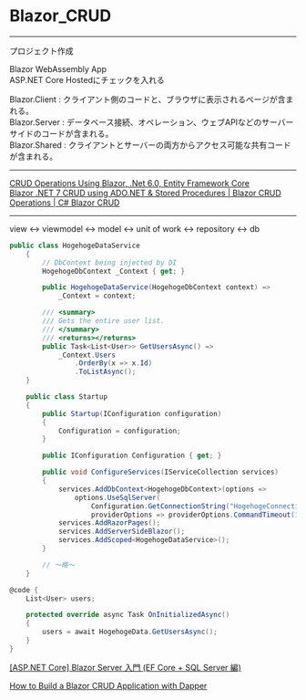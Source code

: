# Blazor_CRUD

---

プロジェクト作成  

Blazor WebAssembly App  
ASP.NET Core Hostedにチェックを入れる  

Blazor.Client : クライアント側のコードと、ブラウザに表示されるページが含まれる。  
Blazor.Server : データベース接続、オペレーション、ウェブAPIなどのサーバーサイドのコードが含まれる。  
Blazor.Shared : クライアントとサーバーの両方からアクセス可能な共有コードが含まれる。  

---

[CRUD Operations Using Blazor, .Net 6.0, Entity Framework Core](https://www.c-sharpcorner.com/article/crud-operations-using-blazor-net-6-0-entity-framework-core/)  
[Blazor .NET 7 CRUD using ADO.NET & Stored Procedures | Blazor CRUD Operations | C# Blazor CRUD](https://www.youtube.com/watch?v=TCLLVz8Wk3A)  

---

view ↔ viewmodel ↔ model ↔ unit of work ↔ repository ↔ db

``` cs : service
public class HogehogeDataService
    {
        // DbContext being injected by DI
        HogehogeDbContext _Context { get; }

        public HogehogeDataService(HogehogeDbContext context) =>
            _Context = context;

        /// <summary>
        /// Gets the entire user list.
        /// </summary>
        /// <returns></returns>
        public Task<List<User>> GetUsersAsync() =>
            _Context.Users
                .OrderBy(x => x.Id)
                .ToListAsync();
    }
```

``` cs
    public class Startup
    {
        public Startup(IConfiguration configuration)
        {
            Configuration = configuration;
        }

        public IConfiguration Configuration { get; }

        public void ConfigureServices(IServiceCollection services)
        {
            services.AddDbContext<HogehogeDbContext>(options =>
                options.UseSqlServer(
                    Configuration.GetConnectionString("HogehogeConnection"),
                    providerOptions => providerOptions.CommandTimeout(120)));
            services.AddRazorPages();
            services.AddServerSideBlazor();
            services.AddScoped<HogehogeDataService>();
        }

        // ～略～
    }
```

``` cs : razor
@code {
    List<User> users;

    protected override async Task OnInitializedAsync()
    {
        users = await HogehogeData.GetUsersAsync();
    }
}
```

[[ASP.NET Core] Blazor Server 入門 (EF Core + SQL Server 編)](https://mseeeen.msen.jp/asp-dotnet-core-blazor-ef-core-sqlserver/)  

[How to Build a Blazor CRUD Application with Dapper](https://www.syncfusion.com/blogs/post/build-blazor-crud-application-with-dapper.aspx)  

